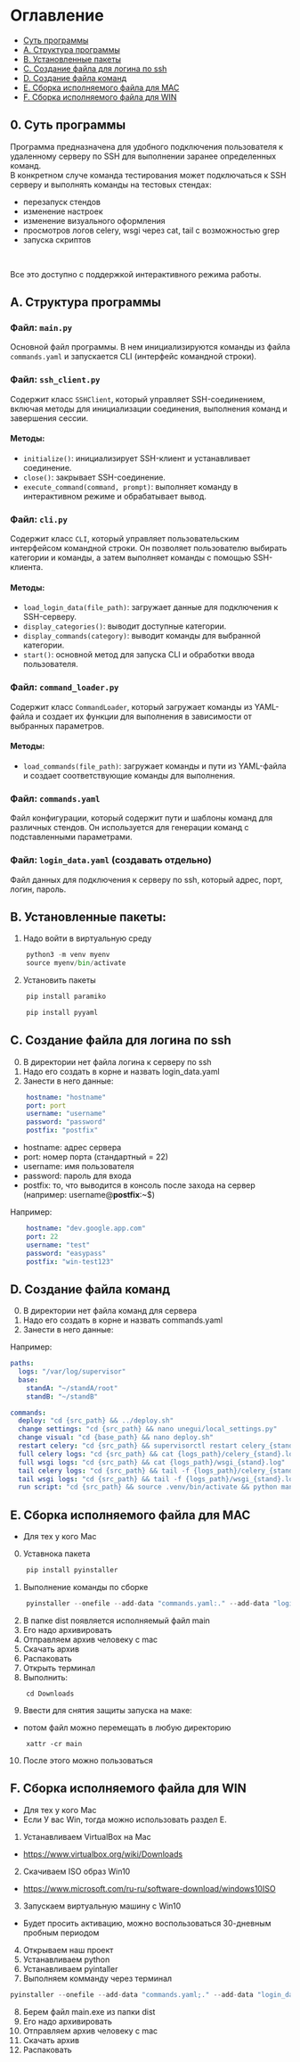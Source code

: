 # Оглавление

- [Суть программы](#0-суть-программыраздел-1)
- [A. Структура программы](#a-структура-программы)
- [B. Установленные пакеты](#b-установленные-пакеты)
- [C. Создание файла для логина по ssh](#c-создание-файла-для-логина-по-ssh)
- [D. Создание файла команд](#d-создание-файла-команд)
- [E. Сборка исполняемого файла для MAC](#e-сборка-исполняемого-файла-для-mac)
- [F. Сборка исполняемого файла для WIN](#f-сборка-исполняемого-файла-для-win)

## 0. Суть программы

Программа предназначена для удобного подключения пользователя к удаленному серверу по SSH для выполнении заранее определенных команд.<br>
В конкретном случе команда тестирования может подключаться к SSH серверу и выполнять команды на тестовых стендах:
- перезапуск стендов
- изменение настроек
- изменение визуального оформления
- просмотров логов celery, wsgi через cat, tail с возможностью grep
- запуска скриптов
<br>

Все это доступно с поддержкой интерактивного режима работы.

## A. Структура программы

### Файл: `main.py`
Основной файл программы. В нем инициализируются команды из файла `commands.yaml` и запускается CLI (интерфейс командной строки).

### Файл: `ssh_client.py`
Содержит класс `SSHClient`, который управляет SSH-соединением, включая методы для инициализации соединения, выполнения команд и завершения сессии.

#### Методы:
- `initialize()`: инициализирует SSH-клиент и устанавливает соединение.
- `close()`: закрывает SSH-соединение.
- `execute_command(command, prompt)`: выполняет команду в интерактивном режиме и обрабатывает вывод.

### Файл: `cli.py`
Содержит класс `CLI`, который управляет пользовательским интерфейсом командной строки. Он позволяет пользователю выбирать категории и команды, а затем выполняет команды с помощью SSH-клиента.

#### Методы:
- `load_login_data(file_path)`: загружает данные для подключения к SSH-серверу.
- `display_categories()`: выводит доступные категории.
- `display_commands(category)`: выводит команды для выбранной категории.
- `start()`: основной метод для запуска CLI и обработки ввода пользователя.

### Файл: `command_loader.py`
Содержит класс `CommandLoader`, который загружает команды из YAML-файла и создает их функции для выполнения в зависимости от выбранных параметров.

#### Методы:
- `load_commands(file_path)`: загружает команды и пути из YAML-файла и создает соответствующие команды для выполнения.

### Файл: `commands.yaml`
Файл конфигурации, который содержит пути и шаблоны команд для различных стендов. Он используется для генерации команд с подставленными параметрами.

### Файл: `login_data.yaml` (создавать отдельно)
Файл данных для подключения к серверу по ssh, который адрес, порт, логин, пароль.

## B. Установленные пакеты:
1. Надо войти в виртуальную среду
```python
    python3 -m venv myenv  
    source myenv/bin/activate  
```
2.  Установить пакеты
```python
    pip install paramiko
```
```python
    pip install pyyaml
```

## C. Создание файла для логина по ssh
0. В директории нет файла логина к серверу по ssh
1. Надо его создать в корне и назвать login_data.yaml
2. Занести в него данные:
```yaml
    hostname: "hostname"
    port: port
    username: "username"
    password: "password"
    postfix: "postfix"
```
- hostname: адрес сервера
- port: номер порта (стандартный = 22)
- username: имя пользователя
- password: пароль для входа
- postfix: то, что выводится в консоль после захода на сервер<br>
(например: username@<b>postfix</b>:~$)

Например:
```yaml
    hostname: "dev.google.app.com"
    port: 22
    username: "test"
    password: "easypass"
    postfix: "win-test123"
```

## D. Создание файла команд
0. В директории нет файла команд для сервера
1. Надо его создать в корне и назвать commands.yaml
2. Занести в него данные:<br>

Например:

```yaml
paths:
  logs: "/var/log/supervisor"
  base:
    standA: "~/standA/root"
    standB: "~/standB"

commands:
  deploy: "cd {src_path} && ../deploy.sh"
  change settings: "cd {src_path} && nano unegui/local_settings.py"
  change visual: "cd {base_path} && nano deploy.sh"
  restart celery: "cd {src_path} && supervisorctl restart celery_{stand}"
  full celery logs: "cd {src_path} && cat {logs_path}/celery_{stand}.log"
  full wsgi logs: "cd {src_path} && cat {logs_path}/wsgi_{stand}.log"
  tail celery logs: "cd {src_path} && tail -f {logs_path}/celery_{stand}.log"
  tail wsgi logs: "cd {src_path} && tail -f {logs_path}/wsgi_{stand}.log"
  run script: "cd {src_path} && source .venv/bin/activate && python manage.py "
```

## E. Сборка исполняемого файла для MAC
* Для тех у кого Mac
0. Уставнока пакета<br>
```python
    pip install pyinstaller
```

1. Выполнение команды по сборке<br>
```python
    pyinstaller --onefile --add-data "commands.yaml:." --add-data "login_data.yaml:." main.py    
```

2. В папке dist появляется исполняемый файл main
3. Его надо архивировать
4. Отправляем архив человеку с mac
5. Скачать архив
6. Распаковать
7. Открыть терминал
8. Выполнить:
```
    cd Downloads
```
9. Ввести для снятия защиты запуска на маке:
- потом файл можно перемещать в любую директорию
```
    xattr -cr main
```
10. После этого можно пользоваться

## F. Сборка исполняемого файла для WIN
* Для тех у кого Mac
* Если У вас Win, тогда можно использовать раздел E.

1. Устанавливаем VirtualBox на Mac
- https://www.virtualbox.org/wiki/Downloads
2. Скачиваем ISO образ Win10
- https://www.microsoft.com/ru-ru/software-download/windows10ISO
3. Запускаем виртуальную машину с Win10
- Будет просить активацию, можно воспользоваться 30-дневным пробным периодом
4. Открываем наш проект
5. Устанавливаем python
6. Устанавливаем pyintaller
7. Выполняем комманду через терминал
```python
pyinstaller --onefile --add-data "commands.yaml;." --add-data "login_data.yaml;." main.py
```
8. Берем файл main.exe из папки dist
9. Его надо архивировать
10. Отправляем архив человеку с mac
11. Скачать архив
12. Распаковать